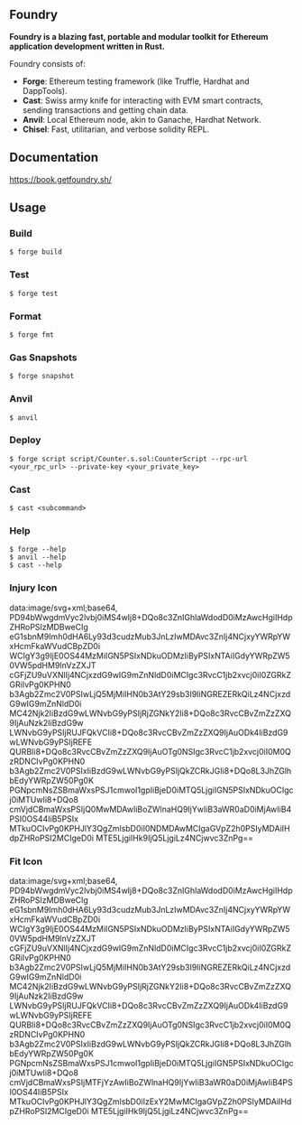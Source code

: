 ## Foundry

**Foundry is a blazing fast, portable and modular toolkit for Ethereum application development written in Rust.**

Foundry consists of:

-   **Forge**: Ethereum testing framework (like Truffle, Hardhat and DappTools).
-   **Cast**: Swiss army knife for interacting with EVM smart contracts, sending transactions and getting chain data.
-   **Anvil**: Local Ethereum node, akin to Ganache, Hardhat Network.
-   **Chisel**: Fast, utilitarian, and verbose solidity REPL.

## Documentation

https://book.getfoundry.sh/

## Usage

### Build

```shell
$ forge build
```

### Test

```shell
$ forge test
```

### Format

```shell
$ forge fmt
```

### Gas Snapshots

```shell
$ forge snapshot
```

### Anvil

```shell
$ anvil
```

### Deploy

```shell
$ forge script script/Counter.s.sol:CounterScript --rpc-url <your_rpc_url> --private-key <your_private_key>
```

### Cast

```shell
$ cast <subcommand>
```

### Help

```shell
$ forge --help
$ anvil --help
$ cast --help
```


### Injury Icon
data:image/svg+xml;base64,
PD94bWwgdmVyc2lvbj0iMS4wIj8+DQo8c3ZnIGhlaWdodD0iMzAwcHgiIHdpZHRoPSIzMDBweCIg
eG1sbnM9Imh0dHA6Ly93d3cudzMub3JnLzIwMDAvc3ZnIj4NCjxyYWRpYWxHcmFkaWVudCBpZD0i
WCIgY3g9IjE0OS44MzMiIGN5PSIxNDkuODMzIiByPSIxNTAiIGdyYWRpZW50VW5pdHM9InVzZXJT
cGFjZU9uVXNlIj4NCjxzdG9wIG9mZnNldD0iMCIgc3RvcC1jb2xvcj0iI0ZGRkZGRiIvPg0KPHN0
b3Agb2Zmc2V0PSIwLjQ5MjMiIHN0b3AtY29sb3I9IiNGREZERkQiLz4NCjxzdG9wIG9mZnNldD0i
MC42Njk2IiBzdG9wLWNvbG9yPSIjRjZGNkY2Ii8+DQo8c3RvcCBvZmZzZXQ9IjAuNzk2IiBzdG9w
LWNvbG9yPSIjRUJFQkVCIi8+DQo8c3RvcCBvZmZzZXQ9IjAuODk4IiBzdG9wLWNvbG9yPSIjREFE
QURBIi8+DQo8c3RvcCBvZmZzZXQ9IjAuOTg0NSIgc3RvcC1jb2xvcj0iI0M0QzRDNCIvPg0KPHN0
b3Agb2Zmc2V0PSIxIiBzdG9wLWNvbG9yPSIjQkZCRkJGIi8+DQo8L3JhZGlhbEdyYWRpZW50Pg0K
PGNpcmNsZSBmaWxsPSJ1cmwoI1gpIiBjeD0iMTQ5LjgiIGN5PSIxNDkuOCIgcj0iMTUwIi8+DQo8
cmVjdCBmaWxsPSIjQ0MwMDAwIiBoZWlnaHQ9IjYwIiB3aWR0aD0iMjAwIiB4PSI0OS44IiB5PSIx
MTkuOCIvPg0KPHJlY3QgZmlsbD0iI0NDMDAwMCIgaGVpZ2h0PSIyMDAiIHdpZHRoPSI2MCIgeD0i
MTE5LjgiIHk9IjQ5LjgiLz4NCjwvc3ZnPg==


### Fit Icon
data:image/svg+xml;base64,
PD94bWwgdmVyc2lvbj0iMS4wIj8+DQo8c3ZnIGhlaWdodD0iMzAwcHgiIHdpZHRoPSIzMDBweCIg
eG1sbnM9Imh0dHA6Ly93d3cudzMub3JnLzIwMDAvc3ZnIj4NCjxyYWRpYWxHcmFkaWVudCBpZD0i
WCIgY3g9IjE0OS44MzMiIGN5PSIxNDkuODMzIiByPSIxNTAiIGdyYWRpZW50VW5pdHM9InVzZXJT
cGFjZU9uVXNlIj4NCjxzdG9wIG9mZnNldD0iMCIgc3RvcC1jb2xvcj0iI0ZGRkZGRiIvPg0KPHN0
b3Agb2Zmc2V0PSIwLjQ5MjMiIHN0b3AtY29sb3I9IiNGREZERkQiLz4NCjxzdG9wIG9mZnNldD0i
MC42Njk2IiBzdG9wLWNvbG9yPSIjRjZGNkY2Ii8+DQo8c3RvcCBvZmZzZXQ9IjAuNzk2IiBzdG9w
LWNvbG9yPSIjRUJFQkVCIi8+DQo8c3RvcCBvZmZzZXQ9IjAuODk4IiBzdG9wLWNvbG9yPSIjREFE
QURBIi8+DQo8c3RvcCBvZmZzZXQ9IjAuOTg0NSIgc3RvcC1jb2xvcj0iI0M0QzRDNCIvPg0KPHN0
b3Agb2Zmc2V0PSIxIiBzdG9wLWNvbG9yPSIjQkZCRkJGIi8+DQo8L3JhZGlhbEdyYWRpZW50Pg0K
PGNpcmNsZSBmaWxsPSJ1cmwoI1gpIiBjeD0iMTQ5LjgiIGN5PSIxNDkuOCIgcj0iMTUwIi8+DQo8
cmVjdCBmaWxsPSIjMTFjYzAwIiBoZWlnaHQ9IjYwIiB3aWR0aD0iMjAwIiB4PSI0OS44IiB5PSIx
MTkuOCIvPg0KPHJlY3QgZmlsbD0iIzExY2MwMCIgaGVpZ2h0PSIyMDAiIHdpZHRoPSI2MCIgeD0i
MTE5LjgiIHk9IjQ5LjgiLz4NCjwvc3ZnPg==